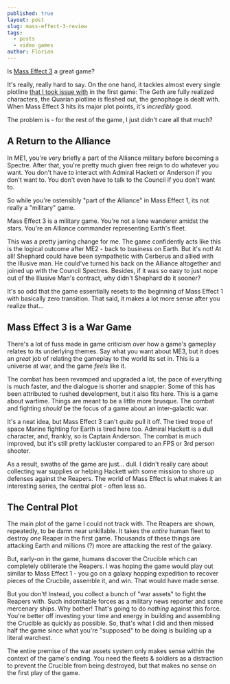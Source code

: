 ```yaml
---
published: true
layout: post
slug: mass-effect-3-review
tags:
  - posts
  - video games
author: Florian
---
```


Is [Mass Effect 3](https://en.wikipedia.org/wiki/Mass_Effect_3) a great game? 

It's really, really hard to say. On the one hand, it tackles almost every single plotline [that I took issue with](https://floverfelt.org/posts/mass-effect-review) in the first game: The Geth are fully realized characters, the Quarian plotline is fleshed out, the genophage is dealt with. When Mass Effect 3 hits its major plot points, it's *incredibly* good. 

The problem is - for the rest of the game, I just didn't care all that much?

## A Return to the Alliance

In ME1, you're very briefly a part of the Alliance military before becoming a Spectre. After that, you're pretty much given free reign to do whatever you want. You don't have to interact with Admiral Hackett or Anderson if you don't want to. You don't even have to talk to the Council if you don't want to.

So while you're ostensibly "part of the Alliance" in Mass Effect 1, its not really a "military" game.

Mass Effect 3 is a military game. You're not a lone wanderer amidst the stars. You're an Alliance commander representing Earth's fleet.

This was a pretty jarring change for me. The game confidently acts like this is the logical outcome after ME2 - back to business on Earth. But it's not! At all! Shephard could have been sympathetic with Cerberus and allied with the Illusive man. He could've turned his back on the Alliance altogether and joined up with the Council Spectres. Besides, if it was so easy to just nope out of the Illusive Man's contract, why didn't Shephard do it sooner?

It's so odd that the game essentially resets to the beginning of Mass Effect 1 with basically zero transition. That said, it makes a lot more sense after you realize that...

## Mass Effect 3 is a War Game

There's a lot of fuss made in game criticism over how a game's gameplay relates to its underlying themes. Say what you want about ME3, but it does an *great* job of relating the gameplay to the world its set in. This is a universe at war, and the game *feels* like it. 

The combat has been revamped and upgraded a lot, the pace of everything is much faster, and the dialogue is shorter and snappier. Some of this has been attributed to rushed development, but it also fits here. This is a game about wartime. Things are meant to be a little more brusque. The combat and fighting *should* be the focus of a game about an inter-galactic war.

It's a neat idea, but Mass Effect 3 can't *quite* pull it off. The tired trope of space Marine fighting for Earth is tired here too. Admiral Hackett is a dull character, and, frankly, so is Captain Anderson. The combat is much improved, but it's still pretty lackluster compared to an FPS or 3rd person shooter.

As a result, swaths of the game are just... dull. I didn't really care about collecting war supplies or helping Hackett with some mission to shore up defenses against the Reapers. The world of Mass Effect is what makes it an interesting series, the central plot - often less so.

## The Central Plot

The main plot of the game I could not track with. The Reapers are shown, repeatedly, to be damn near unkillable. It takes the *entire* human fleet to destroy *one* Reaper in the first game. Thousands of these things are attacking Earth and millions (?) more are attacking the rest of the galaxy.

But, early-on in the game, humans discover the Crucible which can completely obliterate the Reapers. I was hoping the game would play out similar to Mass Effect 1 - you go on a galaxy hopping expedition to recover pieces of the Crucbile, assemble it, and win. That would have made sense.

But you don't! Instead, you collect a bunch of "war assets" to fight the Reapers with. Such indomitable forces as a military news reporter and some mercenary ships. Why bother! That's going to do *nothing* against this force. You're better off investing your time and energy in building and assembling the Crucible as quickly as possible. So, that's what I did and then missed half the game since what you're "supposed" to be doing is building up a literal warchest.

The entire premise of the war assets system only makes sense within the context of the game's ending. You need the fleets & soldiers as a distraction to prevent the Crucible from being destroyed, but that makes no sense on the first play of the game.




























